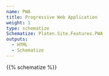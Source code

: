 ```yaml
---
name: PWA
title: Progressive Web Application
weight: 1
type: schematize
Schematize: Platen.Site.Features.PWA
outputs:
  - HTML
  - Schematize
---
```


{{% schematize %}}
